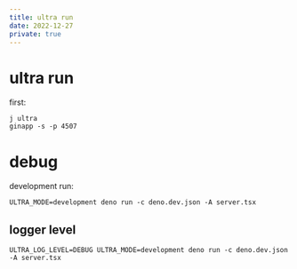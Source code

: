 ```yaml
---
title: ultra run
date: 2022-12-27
private: true
---
```

# ultra run
first:

    j ultra
    ginapp -s -p 4507

# debug
development run:

    ULTRA_MODE=development deno run -c deno.dev.json -A server.tsx

## logger level
    ULTRA_LOG_LEVEL=DEBUG ULTRA_MODE=development deno run -c deno.dev.json -A server.tsx